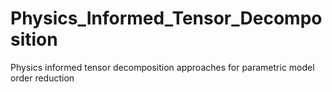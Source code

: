 # Physics_Informed_Tensor_Decomposition
Physics informed tensor decomposition approaches for parametric model order reduction
